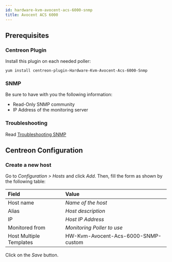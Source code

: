 ```yaml
---
id: hardware-kvm-avocent-acs-6000-snmp
title: Avocent ACS 6000
---
```


## Prerequisites

### Centreon Plugin

Install this plugin on each needed poller:

``` shell
yum install centreon-plugin-Hardware-Kvm-Avocent-Acs-6000-Snmp
```

### SNMP

Be sure to have with you the following information:

  - Read-Only SNMP community
  - IP Address of the monitoring server

### Troubleshooting

Read [Troubleshooting
SNMP](../getting-started/how-to-guides/troubleshooting-plugins.md/#troubleshooting-snmp)

## Centreon Configuration

### Create a new host

Go to *Configuration \> Hosts* and click *Add*. Then, fill the form as shown by
the following table:

| Field                   | Value                               |
| :---------------------- | :---------------------------------- |
| Host name               | *Name of the host*                  |
| Alias                   | *Host description*                  |
| IP                      | *Host IP Address*                   |
| Monitored from          | *Monitoring Poller to use*          |
| Host Multiple Templates | HW-Kvm-Avocent-Acs-6000-SNMP-custom |

Click on the *Save* button.
